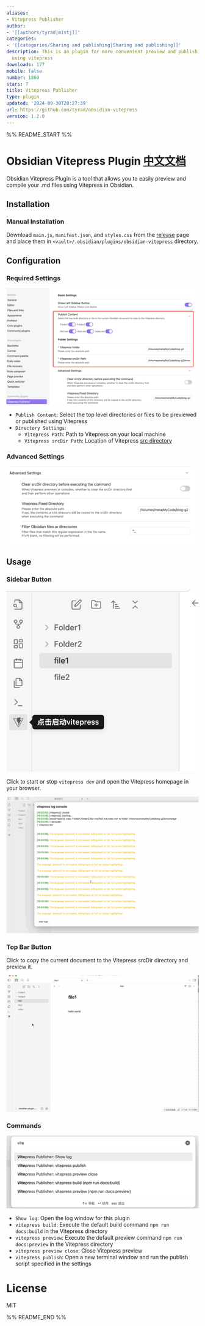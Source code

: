 ```yaml
---
aliases:
- Vitepress Publisher
author:
- '[[authors/tyrad|mistj]]'
categories:
- '[[categories/Sharing and publishing|Sharing and publishing]]'
description: This is an plugin for more convenient preview and publishing of .md files
  using vitepress
downloads: 177
mobile: false
number: 1860
stars: 7
title: Vitepress Publisher
type: plugin
updated: '2024-09-30T20:27:39'
url: https://github.com/tyrad/obsidian-vitepress
version: 1.2.0
---
```


%% README_START %%

# Obsidian Vitepress Plugin   [中文文档](./README_zh.md)

Obsidian Vitepress Plugin is a tool that allows you to easily preview and compile your .md files using Vitepress in Obsidian.

## Installation

### Manual Installation

Download `main.js`, `manifest.json`, and `styles.css` from the [release](https://github.com/tyrad/obsidian-vitepress/releases) page and place them in `<vault>/.obsidian/plugins/obsidian-vitepress` directory.

## Configuration

### Required Settings

![Settings](https://raw.githubusercontent.com/tyrad/obsidian-vitepress/HEAD/demo/setting1-en.png)

- `Publish Content`: Select the top level directories or files to be previewed or published using Vitepress
- `Directory Settings`:
	- `Vitepress Path`: Path to Vitepress on your local machine
	- `Vitepress srcDir Path`: Location of Vitepress [src directory](https://vitepress.dev/reference/site-config#srcdir)

### Advanced Settings

![Advanced Settings](https://raw.githubusercontent.com/tyrad/obsidian-vitepress/HEAD/demo/setting2-en.png)

## Usage

### Sidebar Button

![Sidebar Button](https://raw.githubusercontent.com/tyrad/obsidian-vitepress/HEAD/demo/aside-button.png)

Click to start or stop `vitepress dev` and open the Vitepress homepage in your browser.

![Preview Action](https://raw.githubusercontent.com/tyrad/obsidian-vitepress/HEAD/demo/action-preview.gif)

### Top Bar Button

Click to copy the current document to the Vitepress srcDir directory and preview it.

![Preview Action 2](https://raw.githubusercontent.com/tyrad/obsidian-vitepress/HEAD/demo/action-preview2.gif)

### Commands

![Commands](https://raw.githubusercontent.com/tyrad/obsidian-vitepress/HEAD/demo/commands.png)

- `Show log`: Open the log window for this plugin
- `vitepress build`: Execute the default build command `npm run docs:build` in the Vitepress directory
- `vitepress preview`: Execute the default preview command `npm run docs:preview` in the Vitepress directory
- `vitepress preview close`: Close Vitepress preview
- `vitepress publish`: Open a new terminal window and run the publish script specified in the settings

# License

MIT


%% README_END %%